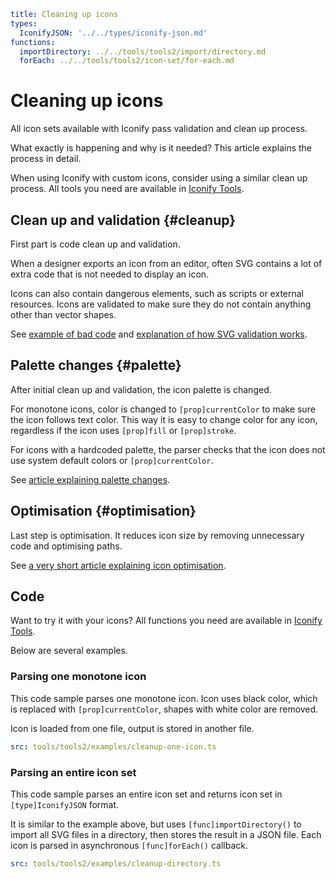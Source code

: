 ```yaml
title: Cleaning up icons
types:
  IconifyJSON: '../../types/iconify-json.md'
functions:
  importDirectory: ../../tools/tools2/import/directory.md
  forEach: ../../tools/tools2/icon-set/for-each.md
```

# Cleaning up icons

All icon sets available with Iconify pass validation and clean up process.

What exactly is happening and why is it needed? This article explains the process in detail.

When using Iconify with custom icons, consider using a similar clean up process. All tools you need are available in [Iconify Tools](../../tools/tools2/index.md).

## Clean up and validation {#cleanup}

First part is code clean up and validation.

When a designer exports an icon from an editor, often SVG contains a lot of extra code that is not needed to display an icon.

Icons can also contain dangerous elements, such as scripts or external resources. Icons are validated to make sure they do not contain anything other than vector shapes.

See [example of bad code](./cleanup.md) and [explanation of how SVG validation works](./validate.md).

## Palette changes {#palette}

After initial clean up and validation, the icon palette is changed.

For monotone icons, color is changed to `[prop]currentColor` to make sure the icon follows text color. This way it is easy to change color for any icon, regardless if the icon uses `[prop]fill` or `[prop]stroke`.

For icons with a hardcoded palette, the parser checks that the icon does not use system default colors or `[prop]currentColor`.

See [article explaining palette changes](./palette.md).

## Optimisation {#optimisation}

Last step is optimisation. It reduces icon size by removing unnecessary code and optimising paths.

See [a very short article explaining icon optimisation](./optimise.md).

## Code

Want to try it with your icons? All functions you need are available in [Iconify Tools](../../tools/tools2/index.md).

Below are several examples.

### Parsing one monotone icon

This code sample parses one monotone icon. Icon uses black color, which is replaced with `[prop]currentColor`, shapes with white color are removed.

Icon is loaded from one file, output is stored in another file.

```yaml
src: tools/tools2/examples/cleanup-one-icon.ts
```

### Parsing an entire icon set

This code sample parses an entire icon set and returns icon set in `[type]IconifyJSON` format.

It is similar to the example above, but uses `[func]importDirectory()` to import all SVG files in a directory, then stores the result in a JSON file. Each icon is parsed in asynchronous `[func]forEach()` callback.

```yaml
src: tools/tools2/examples/cleanup-directory.ts
```
